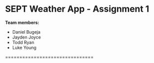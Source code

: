 SEPT Weather App - Assignment 1
===============================

**Team members:**
  * Daniel Bugeja
  * Jayden Joyce
  * Todd Ryan
  * Luke Young

===============================